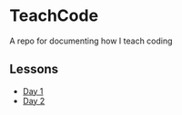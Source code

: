 # TeachCode
A repo for documenting how I teach coding

## Lessons
* [Day 1](./03_01_20.md)
* [Day 2](./05_10_20.md)
